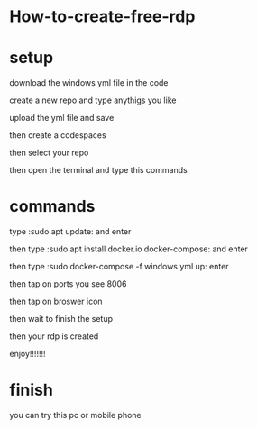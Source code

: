 # How-to-create-free-rdp
# setup
download the windows yml file in the code

create a new repo and type anythigs you like 

upload the yml file and save

then create a codespaces 

then select your repo

then open the terminal and type this commands

# commands

type :sudo apt update: and enter

then type :sudo apt install 
docker.io docker-compose: and enter

then type :sudo docker-compose -f windows.yml up: enter

then tap on ports you see 8006 

then tap on broswer icon

then wait to finish the setup

then your rdp is created

enjoy!!!!!!!
# finish

you can try this pc or mobile phone
